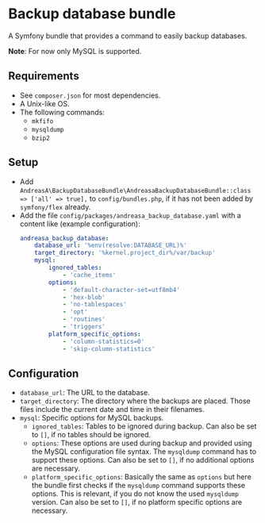 # Backup database bundle

A Symfony bundle that provides a command to easily backup databases.

**Note**: For now only MySQL is supported.

## Requirements

- See `composer.json` for most dependencies.
- A Unix-like OS.
- The following commands:
  - `mkfifo`
  - `mysqldump`
  - `bzip2`

## Setup

- Add `AndreasA\BackupDatabaseBundle\AndreasaBackupDatabaseBundle::class => ['all' => true],` to `config/bundles.php`, if it has not been added by `symfony/flex` already.
- Add the file `config/packages/andreasa_backup_database.yaml` with a content like (example configuration):
  ```yaml
  andreasa_backup_database:
      database_url: '%env(resolve:DATABASE_URL)%'
      target_directory: '%kernel.project_dir%/var/backup'
      mysql:
          ignored_tables:
              - 'cache_items'
          options:
              - 'default-character-set=utf8mb4'
              - 'hex-blob'
              - 'no-tablespaces'
              - 'opt'
              - 'routines'
              - 'triggers'
          platform_specific_options:
              - 'column-statistics=0'
              - 'skip-column-statistics'
  ```

## Configuration

- `database_url`: The URL to the database.
- `target_directory`: The directory where the backups are placed. Those files include the current date and time in their filenames.
- `mysql`: Specific options for MySQL backups.
  - `ignored_tables`: Tables to be ignored during backup. Can also be set to `[]`, if no tables should be ignored.
  - `options`: These options are used during backup and provided using the MySQL configuration file syntax. The `mysqldump` command has to support these options. Can also be set to `[]`, if no additional options are necessary.
  - `platform_specific_options`: Basically the same as `options` but here the bundle first checks if the `mysqldump` command supports these options. This is relevant, if you do not know the used `mysqldump` version. Can also be set to `[]`, if no platform specific options are necessary.
